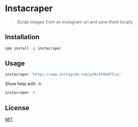 # Instacraper

> Scrap images from an instagram url and save them locally

## Installation

```sh
npm install -g instacraper
```

## Usage

```sh
instacraper 'https://www.instagram.com/p/Bx3F46OFTju/'
```

Show help with `-h`

```sh
instacraper -h
```

## License

[MIT](http://opensource.org/licenses/MIT)
